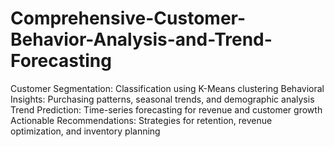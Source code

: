 # Comprehensive-Customer-Behavior-Analysis-and-Trend-Forecasting
Customer Segmentation: Classification using K-Means clustering Behavioral Insights: Purchasing patterns, seasonal trends, and demographic analysis Trend Prediction: Time-series forecasting for revenue and customer growth Actionable Recommendations: Strategies for retention, revenue optimization, and inventory planning
